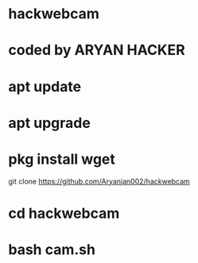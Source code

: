 # hackwebcam
# coded by ARYAN HACKER 

# apt update 
# apt upgrade
# pkg install wget
git clone https://github.com/Aryanjan002/hackwebcam
# cd hackwebcam
# bash cam.sh
